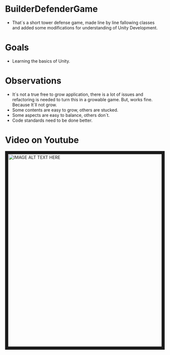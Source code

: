 
# BuilderDefenderGame

- That´s a short tower defense game, made line by line fallowing classes and added some modifications for understanding of Unity Development.

# Goals

- Learning the basics of Unity.
# Observations

- It´s not a true free to grow application, there is a lot of issues and refactoring is needed to turn this in a growable game. But, works fine. Because It´ll not grow.
- Some contents are easy to grow, others are stucked.
- Some aspects are easy to balance, others don´t.
- Code standards need to be done better.
# Video on Youtube

<a href="http://www.youtube.com/watch?feature=player_embedded&v=wmuAUYB9emM
" target="_blank"><img src="http://img.youtube.com/vi/wmuAUYB9emM/0.jpg" 
alt="IMAGE ALT TEXT HERE" width="840" height="630" border="10" /></a>